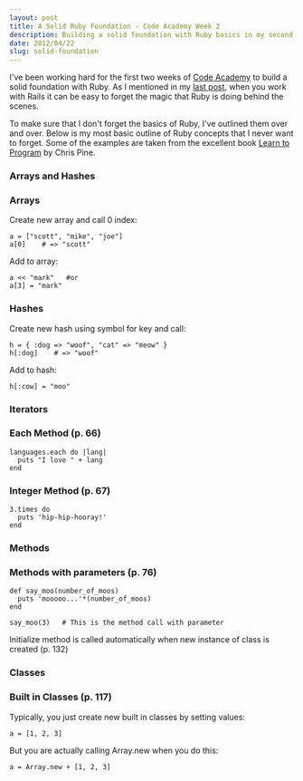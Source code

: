 ```yaml
---
layout: post
title: A Solid Ruby Foundation - Code Academy Week 2
description: Building a solid foundation with Ruby basics in my second week at Code Academy.
date: 2012/04/22
slug: solid-foundation
---
```


I've been working hard for the first two weeks of [Code Academy](http://codeacademy.org) to build a solid foundation with Ruby. As I mentioned in my [last post](http://scottweisman.com/2012/04/15/back-to-basics/), when you work with Rails it can be easy to forget the magic that Ruby is doing behind the scenes.

To make sure that I don't forget the basics of Ruby, I've outlined them over and over. Below is my most basic outline of Ruby concepts that I never want to forget. Some of the examples are taken from the excellent book [Learn to Program](http://www.amazon.com/Program-Second-Edition-Facets-Series/dp/1934356360/ref=tmm_pap_title_0) by Chris Pine.

### Arrays and Hashes

### Arrays

Create new array and call 0 index:

    a = ["scott", "mike", "joe"]
    a[0]    # => "scott"

Add to array:

    a << "mark"   #or
    a[3] = "mark"

### Hashes

Create new hash using symbol for key and call:

    h = { :dog => "woof", "cat" => "meow" }
    h[:dog]    # => "woof"

Add to hash:

    h[:cow] = "moo"


### Iterators

### Each Method (p. 66)

    languages.each do |lang|
      puts "I love " + lang
    end

### Integer Method (p. 67)

    3.times do
      puts 'hip-hip-hooray!'
    end


### Methods

### Methods with parameters (p. 76)

    def say_moo(number_of_moos)
      puts 'mooooo...'*(number_of_moos)
    end

    say_moo(3)   # This is the method call with parameter

Initialize method is called automatically when new instance of class is created (p. 132)


### Classes

### Built in Classes (p. 117)

Typically, you just create new built in classes by setting values:

    a = [1, 2, 3]

But you are actually calling Array.new when you do this:

    a = Array.new + [1, 2, 3]


